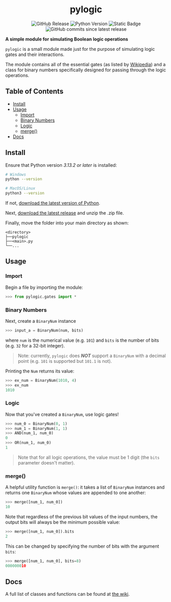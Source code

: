 <h1 align="center">pylogic</h1>

<div align=center>

![GitHub Release](https://img.shields.io/github/v/release/kuroninninja/pylogic?style=for-the-badge)
![Python Version](https://img.shields.io/badge/python->3.13.2-%233776AB?style=for-the-badge&logo=python&logoColor=white)
![Static Badge](https://img.shields.io/badge/readme_style-standard-green?style=for-the-badge&link=github.com%2FRichardLitt%2Fstandard-readme)
![GitHub commits since latest release](https://img.shields.io/github/commits-since/kuroninninja/pylogic/latest?style=for-the-badge)


</div>

**A simple module for simulating Boolean logic operations**

`pylogic` is a small module made just for the purpose of simulating logic gates and their interactions.

The module contains all of the essential gates (as listed by [Wikipedia](https://en.wikipedia.org/wiki/Logic_gate#)) and a class for binary numbers specifically designed for passing through the logic operations.

## Table of Contents

- [Install](#install)
- [Usage](#usage)
    - [Import](#import)
    - [Binary Numbers](#binary-numbers)
    - [Logic](#logic)
    - [merge()](#merge)
- [Docs](#docs)

## Install

Ensure that Python version _3.13.2 or later_ is installed:

```bash
# Windows
python --version

# MacOS/Linux
python3 --version
```

If not, [download the latest version of Python](https://www.python.org/downloads/).

Next, [download the latest release](https://www.github.com/kuroninninja/pylogic/releases/latest) and unzip the .zip file.

Finally, move the folder into your main directory as shown:

```
<directory>
├──pylogic
├──<main>.py
└──...
```

## Usage

### Import

Begin a file by importing the module:

```python
>>> from pylogic.gates import *
```

### Binary Numbers

Next, create a `BinaryNum` instance

```python
>>> input_a = BinaryNum(num, bits)
```

where `num` is the numerical value (e.g. `101`) and `bits` is the number of bits (e.g. `32` for a 32-bit integer).

> Note: currently, `pylogic` does _**NOT**_ support a `BinaryNum` with a decimal point (e.g. `101` is supported but `101.1` is not).

Printing the `Num` returns its value:

```python
>>> ex_num = BinaryNum(1010, 4)
>>> ex_num
1010
```

### Logic

Now that you've created a `BinaryNum`, use logic gates!

```python
>>> num_0 = BinaryNum(0, 1)
>>> num_1 = BinaryNum(1, 1)
>>> AND(num_1, num_0)
0
>>> OR(num_1, num_0)
1
```

> Note that for all logic operations, the value must be 1 digit (the `bits` parameter doesn't matter).

### merge()

A helpful utility function is `merge()`: it takes a list of `BinaryNum` instances and returns one `BinaryNum` whose values are appended to one another:

```python
>>> merge([num_1, num_0])
10
```

Note that regardless of the previous bit values of the input numbers, the output bits will always be the minimum possible value:

```python
>>> merge([num_1, num_0]).bits
2
```

This can be changed by specifying the number of bits with the argument `bits`:

```python
>>> merge([num_1, num_0], bits=8)
000000010
```

## Docs

A full list of classes and functions can be found at [the wiki](https://www.github.com/kuroninninja/pylogic/wiki).
